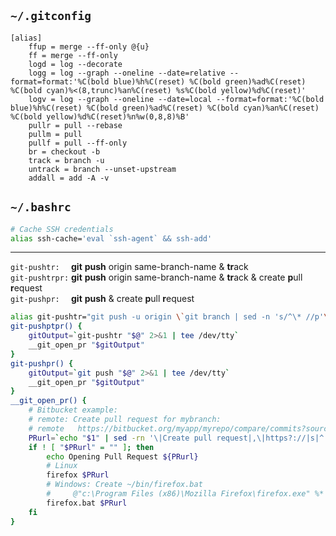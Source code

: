 ## `~/.gitconfig`
```
[alias]
	ffup = merge --ff-only @{u}
	ff = merge --ff-only
	logd = log --decorate
	logg = log --graph --oneline --date=relative --format=format:'%C(bold blue)%h%C(reset) %C(bold green)%ad%C(reset) %C(bold cyan)%<(8,trunc)%an%C(reset) %s%C(bold yellow)%d%C(reset)'
	logv = log --graph --oneline --date=local --format=format:'%C(bold blue)%h%C(reset) %C(bold green)%ad%C(reset) %C(bold cyan)%an%C(reset) %C(bold yellow)%d%C(reset)%n%w(0,8,8)%B'
	pullr = pull --rebase
	pullm = pull
	pullf = pull --ff-only
	br = checkout -b
	track = branch -u
	untrack = branch --unset-upstream
	addall = add -A -v
```

## `~/.bashrc`
```bash
# Cache SSH credentials
alias ssh-cache='eval `ssh-agent` && ssh-add'
```
---
`git-pushtr:  ` **git** **push** origin same-branch-name & **tr**ack \
`git-pushtrpr:` **git** **push** origin same-branch-name & **tr**ack & create **p**ull **r**equest \
`git-pushpr:  ` **git** **push** & create **p**ull **r**equest
```bash
alias git-pushtr="git push -u origin \`git branch | sed -n 's/^\* //p'\`"
git-pushptpr() {
	gitOutput=`git-pushtr "$@" 2>&1 | tee /dev/tty`
	__git_open_pr "$gitOutput"
}
git-pushpr() {
	gitOutput=`git push "$@" 2>&1 | tee /dev/tty`
	__git_open_pr "$gitOutput"
}
__git_open_pr() {
    # Bitbucket example:
    # remote: Create pull request for mybranch:
    # remote   https://bitbucket.org/myapp/myrepo/compare/commits?sourceBranch=refs/heads/mybranch
	PRurl=`echo "$1" | sed -rn '\|Create pull request|,\|https?://|s|^.*remote: *(https?://)|\1|p'`
	if ! [ "$PRurl" = "" ]; then
        echo Opening Pull Request ${PRurl}
        # Linux
		firefox $PRurl
        # Windows: Create ~/bin/firefox.bat
        #     @"c:\Program Files (x86)\Mozilla Firefox\firefox.exe" %*
        firefox.bat $PRurl
	fi
}

```
